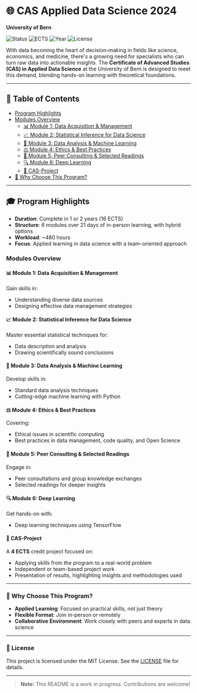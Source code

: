 # 🌐 CAS Applied Data Science 2024
**University of Bern**

![Status](https://img.shields.io/badge/Status-Active-brightgreen)
![ECTS](https://img.shields.io/badge/ECTS-16-blue)
![Year](https://img.shields.io/badge/Year-2024-lightgrey)
![License](https://img.shields.io/badge/License-MIT-blue.svg)

With data becoming the heart of decision-making in fields like science, economics, and medicine, there's a growing need for specialists who can turn raw data into actionable insights. The **Certificate of Advanced Studies (CAS) in Applied Data Science** at the University of Bern is designed to meet this demand, blending hands-on learning with theoretical foundations.

---

## 📑 Table of Contents
- [Program Highlights](#program-highlights)
- [Modules Overview](#modules-overview)
  - [📊 Module 1: Data Acquisition & Management](#-module-1-data-acquisition--management)
  - [📈 Module 2: Statistical Inference for Data Science](#-module-2-statistical-inference-for-data-science)
  - [🤖 Module 3: Data Analysis & Machine Learning](#-module-3-data-analysis--machine-learning)
  - [⚖️ Module 4: Ethics & Best Practices](#-module-4-ethics--best-practices)
  - [🤝 Module 5: Peer Consulting & Selected Readings](#-module-5-peer-consulting--selected-readings)
  - [🔍 Module 6: Deep Learning](#-module-6-deep-learning)
  - [📂 CAS-Project](#-module-7-cas-project)
- [🚀 Why Choose This Program?](#-why-choose-this-program)

---

## 🎓 Program Highlights
- **Duration**: Complete in 1 or 2 years (16 ECTS)
- **Structure**: 6 modules over 21 days of in-person learning, with hybrid options
- **Workload**: ~480 hours
- **Focus**: Applied learning in data science with a team-oriented approach

### Modules Overview

#### 📊 Module 1: Data Acquisition & Management
Gain skills in:
- Understanding diverse data sources
- Designing effective data management strategies

#### 📈 Module 2: Statistical Inference for Data Science
Master essential statistical techniques for:
- Data description and analysis
- Drawing scientifically sound conclusions

#### 🤖 Module 3: Data Analysis & Machine Learning
Develop skills in:
- Standard data analysis techniques
- Cutting-edge machine learning with Python

#### ⚖️ Module 4: Ethics & Best Practices
Covering:
- Ethical issues in scientific computing
- Best practices in data management, code quality, and Open Science

#### 🤝 Module 5: Peer Consulting & Selected Readings
Engage in:
- Peer consultations and group knowledge exchanges
- Selected readings for deeper insights

#### 🔍 Module 6: Deep Learning
Get hands-on with:
- Deep learning techniques using TensorFlow

#### 📂 CAS-Project
A **4 ECTS** credit project focused on:
- Applying skills from the program to a real-world problem
- Independent or team-based project work
- Presentation of results, highlighting insights and methodologies used

---

### 🚀 Why Choose This Program?
- **Applied Learning**: Focused on practical skills, not just theory
- **Flexible Format**: Join in-person or remotely
- **Collaborative Environment**: Work closely with peers and experts in data science

---

### 📝 License
This project is licensed under the MIT License. See the [LICENSE](LICENSE) file for details.

---

> **Note:** This README is a work in progress. Contributions are welcome!
